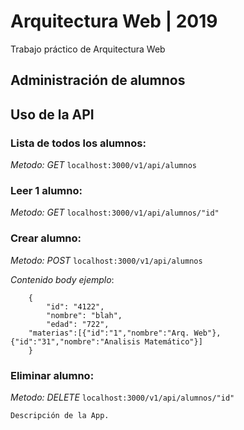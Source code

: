 # Arquitectura Web | 2019

Trabajo práctico de Arquitectura Web

## Administración de alumnos

## Uso de la API
### Lista de todos los alumnos:
*Metodo: GET*
```localhost:3000/v1/api/alumnos```

### Leer 1 alumno:
*Metodo: GET*
```localhost:3000/v1/api/alumnos/"id"```

### Crear alumno:
*Metodo: POST*
```localhost:3000/v1/api/alumnos```

*Contenido body ejemplo*:

```
	{
    	"id": "4122",
    	"nombre": "blah",
    	"edad": "722",
	"materias":[{"id":"1","nombre":"Arq. Web"},{"id":"31","nombre":"Analisis Matemático"}]
	}
```
### Eliminar alumno:
*Metodo: DELETE*
```localhost:3000/v1/api/alumnos/"id"```

```
Descripción de la App.

```
